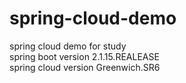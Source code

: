 # spring-cloud-demo
spring cloud demo for study  
spring boot version 2.1.15.REALEASE  
spring cloud version Greenwich.SR6  
